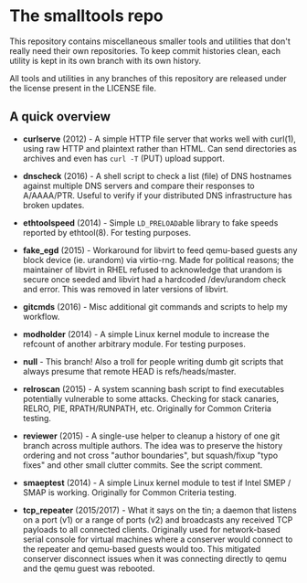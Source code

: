 The smalltools repo
===================

This repository contains miscellaneous smaller tools and utilities that don't
really need their own repositories. To keep commit histories clean, each utility
is kept in its own branch with its own history.

All tools and utilities in any branches of this repository are released under
the license present in the LICENSE file.

A quick overview
----------------

* **curlserve** (2012) - A simple HTTP file server that works well with curl(1),
  using raw HTTP and plaintext rather than HTML. Can send directories as
  archives and even has `curl -T` (PUT) upload support.

* **dnscheck** (2016) - A shell script to check a list (file) of DNS hostnames
  against multiple DNS servers and compare their responses to A/AAAA/PTR.
  Useful to verify if your distributed DNS infrastructure has broken updates.

* **ethtoolspeed** (2014) - Simple `LD_PRELOAD`able library to fake speeds
  reported by ethtool(8). For testing purposes.

* **fake_egd** (2015) - Workaround for libvirt to feed qemu-based guests any
  block device (ie. urandom) via virtio-rng. Made for political reasons; the
  maintainer of libvirt in RHEL refused to acknowledge that urandom is secure
  once seeded and libvirt had a hardcoded /dev/urandom check and error. This
  was removed in later versions of libvirt.

* **gitcmds** (2016) - Misc additional git commands and scripts to help my
  workflow.

* **modholder** (2014) - A simple Linux kernel module to increase the refcount
  of another arbitrary module. For testing purposes.

* **null** - This branch! Also a troll for people writing dumb git scripts that
  always presume that remote HEAD is refs/heads/master.

* **relroscan** (2015) - A system scanning bash script to find executables
  potentially vulnerable to some attacks. Checking for stack canaries, RELRO,
  PIE, RPATH/RUNPATH, etc. Originally for Common Criteria testing.

* **reviewer** (2015) - A single-use helper to cleanup a history of one git
  branch across multiple authors. The idea was to preserve the history ordering
  and not cross "author boundaries", but squash/fixup "typo fixes" and other
  small clutter commits. See the script comment.

* **smaeptest** (2014) - A simple Linux kernel module to test if Intel SMEP /
  SMAP is working. Originally for Common Criteria testing.

* **tcp_repeater** (2015/2017) - What it says on the tin; a daemon that listens
  on a port (v1) or a range of ports (v2) and broadcasts any received TCP
  payloads to all connected clients. Originally used for network-based serial
  console for virtual machines where a conserver would connect to the repeater
  and qemu-based guests would too. This mitigated conserver disconnect issues
  when it was connecting directly to qemu and the qemu guest was rebooted.
